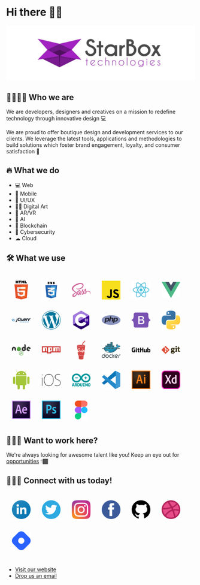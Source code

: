 # Hi there 🖐🏾
![Welcome to StarBox Technologies](https://raw.githubusercontent.com/starboxtech/.github/main/images/logo.jpg)

## 👧🏾👦🏾 Who we are
We are developers, designers and creatives on a mission to redefine technology through innovative design 💻

We are proud to offer boutique design and development services to our clients. We leverage the latest tools, applications and methodologies to build solutions which foster brand engagement, loyalty, and consumer satisfaction 🚀

## 🔥 What we do
- 💻 Web 
- 📱 Mobile
- 🙂 UI/UX
- ✍🏾 Digital Art
- 🥽 AR/VR
- 🤖 AI 
- 💸 Blockchain 
- 🔐 Cybersecurity 
- ☁ Cloud


## 🛠 What we use
<div style="display:flex;justify-content:flex-start;align-items:center;flex-wrap:wrap;margin:25px 0">
  <img style="width:50px;height:50px;object-fit:contain;margin:15px;" src="https://raw.githubusercontent.com/starboxtech/.github/main/images/tools/html-5.svg">
  <img style="width:50px;height:50px;object-fit:contain;margin:15px;" src="https://raw.githubusercontent.com/starboxtech/.github/main/images/tools/css3.svg">
  <img style="width:50px;height:50px;object-fit:contain;margin:15px;" src="https://raw.githubusercontent.com/starboxtech/.github/main/images/tools/sass-1.svg">
  <img style="width:50px;height:50px;object-fit:contain;margin:15px;" src="https://raw.githubusercontent.com/starboxtech/.github/main/images/tools/javascript.svg">
  <img style="width:50px;height:50px;object-fit:contain;margin:15px;" src="https://raw.githubusercontent.com/starboxtech/.github/main/images/tools/react.svg">
  <img style="width:50px;height:50px;object-fit:contain;margin:15px;" src="https://raw.githubusercontent.com/starboxtech/.github/main/images/tools/vue-js-1.svg">
  <img style="width:50px;height:50px;object-fit:contain;margin:15px;" src="https://raw.githubusercontent.com/starboxtech/.github/main/images/tools/jquery.svg">
  <img style="width:50px;height:50px;object-fit:contain;margin:15px;" src="https://raw.githubusercontent.com/starboxtech/.github/main/images/tools/wordpress-blue.svg">
  <img style="width:50px;height:50px;object-fit:contain;margin:15px;" src="https://raw.githubusercontent.com/starboxtech/.github/main/images/tools/c--4.svg">
  <img style="width:50px;height:50px;object-fit:contain;margin:15px;" src="https://raw.githubusercontent.com/starboxtech/.github/main/images/tools/php-1.svg">
  <img style="width:50px;height:50px;object-fit:contain;margin:15px;" src="https://raw.githubusercontent.com/starboxtech/.github/main/images/tools/bootstrap-5-1.svg">
  <img style="width:50px;height:50px;object-fit:contain;margin:15px;" src="https://raw.githubusercontent.com/starboxtech/.github/main/images/tools/python-5.svg">
  <img style="width:50px;height:50px;object-fit:contain;margin:15px;" src="https://raw.githubusercontent.com/starboxtech/.github/main/images/tools/nodejs-1.svg">
  <img style="width:50px;height:50px;object-fit:contain;margin:15px;" src="https://raw.githubusercontent.com/starboxtech/.github/main/images/tools/npm.svg">
  <img style="width:50px;height:50px;object-fit:contain;margin:15px;" src="https://raw.githubusercontent.com/starboxtech/.github/main/images/tools/gulp.svg">
  <img style="width:50px;height:50px;object-fit:contain;margin:15px;" src="https://raw.githubusercontent.com/starboxtech/.github/main/images/tools/docker.svg">
  <img style="width:50px;height:50px;object-fit:contain;margin:15px;" src="https://raw.githubusercontent.com/starboxtech/.github/main/images/tools/github-2.svg">
  <img style="width:50px;height:50px;object-fit:contain;margin:15px;" src="https://raw.githubusercontent.com/starboxtech/.github/main/images/tools/git.svg">
  <img style="width:50px;height:50px;object-fit:contain;margin:15px;" src="https://raw.githubusercontent.com/starboxtech/.github/main/images/tools/android.svg">
  <img style="width:50px;height:50px;object-fit:contain;margin:15px;" src="https://raw.githubusercontent.com/starboxtech/.github/main/images/tools/apple-ios.svg">
  <img style="width:50px;height:50px;object-fit:contain;margin:15px;" src="https://raw.githubusercontent.com/starboxtech/.github/main/images/tools/arduino.svg">
  <img style="width:50px;height:50px;object-fit:contain;margin:15px;" src="https://raw.githubusercontent.com/starboxtech/.github/main/images/tools/visual-studio-code-1.svg">
  <img style="width:50px;height:50px;object-fit:contain;margin:15px;" src="https://raw.githubusercontent.com/starboxtech/.github/main/images/tools/adobe-illustrator-cc.svg">
  <img style="width:50px;height:50px;object-fit:contain;margin:15px;" src="https://raw.githubusercontent.com/starboxtech/.github/main/images/tools/adobe-xd.svg">
  <img style="width:50px;height:50px;object-fit:contain;margin:15px;" src="https://raw.githubusercontent.com/starboxtech/.github/main/images/tools/after-effects-cc.svg">
  <img style="width:50px;height:50px;object-fit:contain;margin:15px;" src="https://raw.githubusercontent.com/starboxtech/.github/main/images/tools/photoshop-cc.svg">
  <img style="width:50px;height:50px;object-fit:contain;margin:15px;" src="https://raw.githubusercontent.com/starboxtech/.github/main/images/tools/figma-1.svg">
</div>


## 👨🏾‍💻 Want to work here?
We're always looking for awesome talent like you! Keep an eye out for [opportunities](https://inside.starboxtech.com/careers) 👇🏾

## 🤸🏾‍♂️ Connect with us today!
<div style="display:flex;justify-content:flex-start;align-items:center;flex-wrap:wrap;margin:25px 0">
  <a href="https://www.linkedin.com/company/starboxtech" target="_blank"><img style="width:50px;height:50px;object-fit:contain;margin:15px;" src="https://raw.githubusercontent.com/starboxtech/.github/main/images/social/linkedin-icon.svg"></a>
  <a href="https://twitter.com/starboxtech" target="_blank"><img style="width:50px;height:50px;object-fit:contain;margin:15px;" src="https://raw.githubusercontent.com/starboxtech/.github/main/images/social/twitter-3.svg"></a>
  <a href="https://www.instagram.com/starboxtech" target="_blank"><img style="width:50px;height:50px;object-fit:contain;margin:15px;" src="https://raw.githubusercontent.com/starboxtech/.github/main/images/social/instagram-2-1.svg"></a>
  <a href="https://www.facebook.com/starboxtech" target="_blank"><img style="width:50px;height:50px;object-fit:contain;margin:15px;" src="https://raw.githubusercontent.com/starboxtech/.github/main/images/social/facebook-3.svg"></a>
  <a href="https://github.com/starboxtech" target="_blank"><img style="width:50px;height:50px;object-fit:contain;margin:15px;" src="https://raw.githubusercontent.com/starboxtech/.github/main/images/social/github-1.svg"></a>
  <a href="https://dribbble.com/starboxtech" target="_blank"><img style="width:50px;height:50px;object-fit:contain;margin:15px;" src="https://raw.githubusercontent.com/starboxtech/.github/main/images/social/dribbble-icon-1.svg"></a>
  <a href="https://starboxtech.hashnode.dev" target="_blank"><img style="width:50px;height:50px;object-fit:contain;margin:15px;" src="https://raw.githubusercontent.com/starboxtech/.github/main/images/social/hashnode-1.svg"></a>
</div>

- [Visit our website](https://starboxtech.com/)
- [Drop us an email](mailto:hello@starboxtech.com)